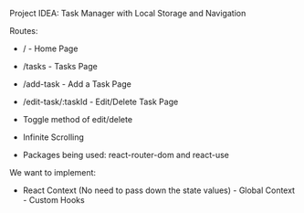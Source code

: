 Project IDEA: Task Manager with Local Storage and Navigation

Routes:
- / - Home Page
- /tasks - Tasks Page
- /add-task - Add a Task Page
- /edit-task/:taskId - Edit/Delete Task Page

- Toggle method of edit/delete
- Infinite Scrolling
- Packages being used: react-router-dom and react-use

We want to implement:
- React Context (No need to pass down the state values) - Global Context - Custom Hooks